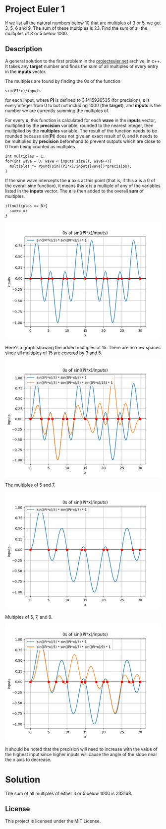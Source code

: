 
# Project Euler 1

If we list all the natural numbers below 10 that are multiples of 3 or 5, we get 3, 5, 6 and 9. The sum of these multiples is 23.
Find the sum of all the multiples of 3 or 5 below 1000.

## Description

A general solution to the first problem in the [projecteuler.net](https://projecteuler.net/problem=1) archive, in c++. It takes any **target** number and finds the sum of all multiples of every entry in the **inputs** vector.

The multiples are found by finding the 0s of the function
```
sin(PI*x)/inputs
```
for each input; where **PI** is defined to 3.1415926535 (for precision), **x** is every integer from 0 to but not including 1000 (the **target**), and **inputs** is the number we are currently summing the multiples of.

For every **x**, this function is calculated for each **wave** in the **inputs** vector, multiplied by the **precision** variable, rounded to the nearest integer, then multiplied by the **multiples** variable. The result of the function needs to be rounded because sin(**PI**) does not give an exact result of 0, and it needs to be multiplied by **precision** beforehand to prevent outputs which are close to 0 from being counted as multiples.
```
int multiples = 1;
for(int wave = 0; wave < inputs.size(); wave++){
  multiples *= round(sin((PI*x)/inputs[wave])*precision);
}
```

If the sine wave intercepts the **x** axis at this point (that is, if this **x** is a 0 of the overall sine function), it means this **x** is a multiple of any of the variables listed in the **inputs** vector. The **x** is then added to the overall **sum** of multiples.

```
if(multiples == 0){
  sum+= x;
}
```

![Graph of sin((PI*x)/inputs)](/Project1/images/Euler1Graph1.png?raw=true "Graph 1")

Here's a graph showing the added multiples of 15. There are no new spaces since all multiples of 15 are covered by 3 and 5.

![Graph of sin((PI*x)/inputs)](/Project1/images/Euler1Graph2.png?raw=true "Graph 2")

The multiples of 5 and 7.

![Graph of sin((PI*x)/inputs)](/Project1/images/Euler1Graph3.png?raw=true "Graph 3")

Multiples of 5, 7, and 9.

![Graph of sin((PI*x)/inputs)](/Project1/images/Euler1Graph4.png?raw=true "Graph 4")

It should be noted that the precision will need to increase with the value of the highest input since higher inputs will cause the angle of the slope near the x axis to decrease.

# Solution

The sum of all multiples of either 3 or 5 below 1000 is 233168.

## License

This project is licensed under the MIT License.
